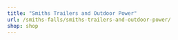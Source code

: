 ```yaml
---
title: "Smiths Trailers and Outdoor Power"
url: /smiths-falls/smiths-trailers-and-outdoor-power/
shop: shop
---
```

